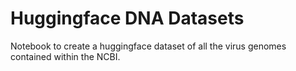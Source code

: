# Huggingface DNA Datasets
Notebook to create a huggingface dataset of all the virus genomes contained within the NCBI. 
